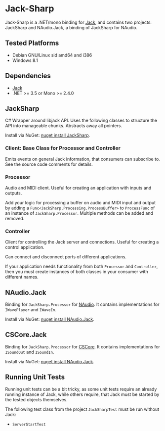 # Jack-Sharp
Jack-Sharp is a .NET/mono binding for [Jack](http://jackaudio.org/), and contains two projects: JackSharp and NAudio.Jack, a binding of JackSharp for NAudio.

## Tested Platforms
* Debian GNU/Linux sid amd64 and i386
* Windows 8.1

## Dependencies
* [Jack](http://jackaudio.org/)
* .NET >= 3.5 or Mono >= 2.4.0

## JackSharp
C# Wrapper around libjack API. Uses the following classes to structure the API into manageable chunks. Abstracts away all pointers.

Install via NuGet: [nuget install JackSharp](https://www.nuget.org/packages/JackSharp/).

### Client: Base Class for Processor and Controller
Emits events on general Jack information, that consumers can subscribe to. See the source code comments for details.

### Processor
Audio and MIDI client. Useful for creating an application with inputs and outputs.

Add your logic for processing a buffer on audio and MIDI input and output by adding a `Func<JackSharp.Processing.ProcessBuffer>` to `ProcessFunc` of an instance of `JackSharp.Processor`. Multiple methods can be added and removed.

### Controller
Client for controlling the Jack server and connections. Useful for creating a control application.

Can connect and disconnect ports of different applications.

If your application needs functionality from both `Processor` and `Controller`, then you must create instances of both classes in your consumer with different names.

## NAudio.Jack
Binding for `JackSharp.Processor` for [NAudio](https://github.com/naudio). It contains implementations for `IWavePlayer` and `IWaveIn`.

Install via NuGet: [nuget install NAudio.Jack](https://www.nuget.org/packages/NAudio.Jack/).

## CSCore.Jack
Binding for `JackSharp.Processor` for [CSCore](https://github.com/filoe/cscore). It contains implementations for `ISoundOut` and `ISoundIn`.

Install via NuGet: [nuget install NAudio.Jack](https://www.nuget.org/packages/NAudio.Jack/).

## Running Unit Tests
Running unit tests can be a bit tricky, as some unit tests require an already running instance of Jack, while others require, that Jack must be started by the tested objects themselves. 

The following test class from the project `JackSharpTest` must be run without Jack:

* `ServerStartTest`
